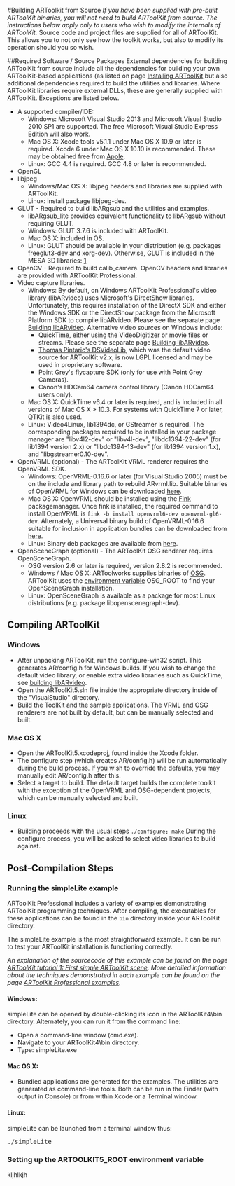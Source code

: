 #Building ARToolkit from Source
*If you have been supplied with pre-built ARToolKit binaries, you will not need to build ARToolKit from source. The instructions below apply only to users who wish to modify the internals of ARToolKit.* Source code and project files are supplied for all of ARToolKit. This allows you to not only see how the toolkit works, but also to modify its operation should you so wish.

##Required Software / Source Packages
External dependencies for building ARToolKit from source include all the dependencies for building your own ARToolKit-based applications (as listed on page [Installing ARToolKit][about_installing] but also additional dependencies required to build the utilities and libraries. Where ARToolKit libraries require external DLLs, these are generally supplied with ARToolKit. Exceptions are listed below.

-   A supported compiler/IDE:
    -   Windows: Microsoft Visual Studio 2013 and Microsoft Visual Studio 2010 SP1 are supported. The free Microsoft Visual Studio Express Edition will also work.
    -   Mac OS X: Xcode tools v5.1.1 under Mac OS X 10.9 or later is required. Xcode 6 under Mac OS X 10.10 is recommended. These may be obtained free from [Apple][2].
    -   Linux: GCC 4.4 is required. GCC 4.8 or later is recommended.
-   OpenGL
-   libjpeg
    -   Windows/Mac OS X: libjpeg headers and libraries are supplied with ARToolKit.
    -   Linux: install package libjpeg-dev.
-   GLUT - Required to build libARgsub and the utilities and examples.
    -   libARgsub_lite provides equivalent functionality to libARgsub without requiring GLUT.
    -   Windows: GLUT 3.7.6 is included with ARToolKit.
    -   Mac OS X: included in OS.
    -   Linux: GLUT should be available in your distribution (e.g. packages freeglut3-dev and xorg-dev). Otherwise, GLUT is included in the MESA 3D libraries: [1][3]
-   OpenCV - Required to build calib_camera. OpenCV headers and libraries are provided with ARToolKit Professional.
-   Video capture libraries.
    -   Windows: By default, on Windows ARToolKit Professional's video library (libARvideo) uses Microsoft's DirectShow libraries. Unfortunately, this requires installation of the DirectX SDK and either the Windows SDK or the DirectShow package from the Microsoft Platform SDK to compile libARvideo. Please see the separate page [Building libARvideo][4]. Alternative video sources on Windows include:
        -   QuickTime, either using the VideoDigitizer or movie files or streams. Please see the separate page [Building libARvideo][4].
        -   [Thomas Pintaric's DSVideoLib][6], which was the default video source for ARToolKit v2.x, is now LGPL licensed and may be used in proprietary software.
        -   Point Grey's flycapture SDK (only for use with Point Grey Cameras).
        -   Canon's HDCam64 camera control library (Canon HDCam64 users only).
    -   Mac OS X: QuickTime v6.4 or later is required, and is included in all versions of Mac OS X \> 10.3. For systems with QuickTime 7 or later, QTKit is also used.
    -   Linux: Video4Linux, lib1394dc, or GStreamer is required. The corresponding packages required to be installed in your package manager are "libv4l2-dev" or "libv4l-dev", "libdc1394-22-dev" (for lib1394 version 2.x) or "libdc1394-13-dev" (for lib1394 version 1.x), and "libgstreamer0.10-dev".
-   OpenVRML (optional) - The ARToolKit VRML renderer requires the OpenVRML SDK.
    -   Windows: OpenVRML-0.16.6 or later (for Visual Studio 2005) must be on the include and library path to rebuild ARvrml.lib. Suitable binaries of OpenVRML for Windows can be downloaded [here][7].
    -   Mac OS X: OpenVRML should be installed using the [Fink][8] packagemanager. Once fink is installed, the required command to install OpenVRML is `fink -b install openvrml6-dev openvrml-gl6-dev`. Alternately, a Universal binary build of OpenVRML-0.16.6 suitable for inclusion in application bundles can be downloaded from [here][9].
    -   Linux: Binary deb packages are available from [here][10].
-   OpenSceneGraph (optional) - The ARToolKit OSG renderer requires OpenSceneGraph.
    -   OSG version 2.6 or later is required, version 2.8.2 is recommended.
    -   Windows / Mac OS X: ARToolworks supplies binaries of [OSG][11]. ARToolKit uses the [environment variable][setting_env] OSG_ROOT to find your OpenSceneGraph installation.
    -   Linux: OpenSceneGraph is available as a package for most Linux distributions (e.g. package libopenscenegraph-dev).

## Compiling ARToolKit

### Windows
-   After unpacking ARToolKit, run the configure-win32 script. This generates AR/config.h for Windows builds. If you wish to change the default video library, or enable extra video libraries such as QuickTime, see [building libARvideo][12].
-   Open the ARToolKit5.sln file inside the appropriate directory inside of the "VisualStudio" directory.
-   Build the ToolKit and the sample applications. The VRML and OSG renderers are not built by default, but can be manually selected and built.

### Mac OS X
-   Open the ARToolKit5.xcodeproj, found inside the Xcode folder.
-   The configure step (which creates AR/config.h) will be run automatically during the build process. If you wish to override the defaults, you may manually edit AR/config.h after this.
-   Select a target to build. The default target builds the complete toolkit with the exception of the OpenVRML and OSG-dependent projects, which can be manually selected and built.

### Linux
-   Building proceeds with the usual steps `./configure; make` During the configure process, you will be asked to select video libraries to build against.

## Post-Compilation Steps

### Running the simpleLite example
ARToolKit Professional includes a variety of examples demonstrating ARToolKit programming techniques. After compiling, the executables for these applications can be found in the `bin` directory inside your ARToolKit directory.

The simpleLite example is the most straightforward example. It can be run to test your ARToolKit installation is functioning correctly.

*An explanation of the sourcecode of this example can be found on the page [ARToolKit tutorial 1: First simple ARToolKit scene][14]. More detailed information about the techniques demonstrated in each example can be found on the page [ARToolKit Professional examples][15].*

#### Windows:
simpleLite can be opened by double-clicking its icon in the ARToolKit4\\bin directory. Alternately, you can run it from the command line:

-   Open a command-line window (cmd.exe).
-   Navigate to your ARToolKit4\\bin directory.
-   Type: simpleLite.exe

#### Mac OS X:
-   Bundled applications are generated for the examples. The utilities are generated as command-line tools. Both can be run in the Finder (with output in Console) or from within Xcode or a Terminal window.

#### Linux:
simpleLite can be launched from a terminal window thus:
<pre>
./simpleLite
</pre>

### Setting up the ARTOOLKIT5_ROOT environment variable
kljhlkjh

[about_installing]: about_installing
[2]: http://developer.apple.com/xcode/
[3]: http://mesa3d.sourceforge.net/
[4]: Advanced_Topics:windows_building_libarvideo
[6]: http://sourceforge.net/projects/dsvideolib
[7]: http://www.artoolworks.com/dist/openvrml/
[8]: http://www.finkproject.org/
[9]: http://www.artoolworks.com/dist/openvrml/
[10]: http://www.openvrml.org/
[11]: http://www.artoolworks.com/dist/openscenegraph/
[12]: /Building_libARvideo_using_DirectShow
[13]: /Building_libARvideo_using_QuickTime
[14]: /ARToolKit_tutorial_1:_First_simple_ARToolKit_scene
[15]: /ARToolKit_Professional_examples
[setting_env]:asdf